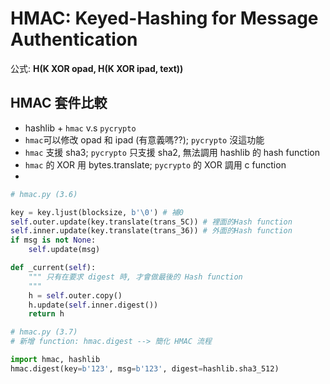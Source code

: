 HMAC: Keyed-Hashing for Message Authentication
==============================================
公式: **H(K XOR opad, H(K XOR ipad, text))**

HMAC 套件比較
-------------
* hashlib + `hmac` v.s `pycrypto`
* `hmac`可以修改 opad 和 ipad (有意義嗎??); `pycrypto` 沒這功能
* `hmac` 支援 sha3; `pycrypto` 只支援 sha2, 無法調用 hashlib 的 hash function
* `hmac` 的 XOR 用 bytes.translate; `pycrypto` 的 XOR 調用 c function
* 

``` python
# hmac.py (3.6)

key = key.ljust(blocksize, b'\0') # 補0
self.outer.update(key.translate(trans_5C)) # 裡面的Hash function
self.inner.update(key.translate(trans_36)) # 外面的Hash function
if msg is not None:
    self.update(msg)

def _current(self):
    """ 只有在要求 digest 時, 才會做最後的 Hash function
    """
    h = self.outer.copy()
    h.update(self.inner.digest())
    return h
```

``` python
# hmac.py (3.7)
# 新增 function: hmac.digest --> 簡化 HMAC 流程

import hmac, hashlib
hmac.digest(key=b'123', msg=b'123', digest=hashlib.sha3_512)
```


